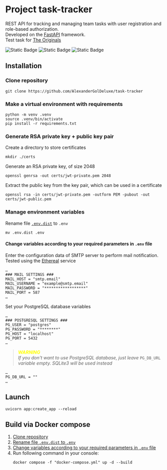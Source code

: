 # Project task-tracker
REST API for tracking and managing team tasks with user registration and role-based authorization.  
Developed on the [FastAPI](https://fastapi.tiangolo.com) framework.  
Test task for [The Originals](https://theoriginals.com.ua)

![Static Badge](https://img.shields.io/badge/Python-3.10+-blue?logo=python&logoColor=blue&labelColor=white)
![Static Badge](https://img.shields.io/badge/FastAPI-0.115.0-009485?logo=fastapi&labelColor=white)
![Static Badge](https://img.shields.io/badge/PostgreSQL-white?logo=postgresql)

## Installation

### Clone repository
```console
git clone https://github.com/AlexanderGolDeluxe/task-tracker
```

### Make a virtual environment with requirements

```console
python -m venv .venv
source .venv/bin/activate
pip install -r requirements.txt
```

### Generate RSA private key + public key pair

Create a directory to store certificates
```console
mkdir ./certs
```

Generate an RSA private key, of size 2048
```shell
openssl genrsa -out certs/jwt-private.pem 2048
```

Extract the public key from the key pair, which can be used in a certificate
```shell
openssl rsa -in certs/jwt-private.pem -outform PEM -pubout -out certs/jwt-public.pem
```

### Manage environment variables

Rename file [`.env.dist`](/.env.dist) to `.env`
```console
mv .env.dist .env
```

#### Change variables according to your required parameters in `.env` file

Enter the configuration data of SMTP server to perform mail notification.  
Tested using the [Ethereal](https://ethereal.email) service
```
…
### MAIL SETTINGS ###
MAIL_HOST = "smtp.email"
MAIL_USERNAME = "example@smtp.email"
MAIL_PASSWORD = "******************"
MAIL_PORT = 587
…
```

Set your PostgreSQL database variables
```
…
### POSTGRESQL SETTINGS ###
PG_USER = "postgres"
PG_PASSWORD = "********"
PG_HOST = "localhost"
PG_PORT = 5432
…
```

> <span style="color:yellow">***WARNING***</span>  
*If you don't want to use PostgreSQL database, just leave* `PG_DB_URL` *variable empty. SQLite3 will be used instead*
```
…
PG_DB_URL = ""
…
```

## Launch

```console
uvicorn app:create_app --reload
```

## Build via Docker compose

1. [Clone repository](#clone-repository)
2. [Rename file `.env.dist` to `.env`](#manage-environment-variables)
3. [Change variables according to your required parameters in `.env` file](#change-variables-according-to-your-required-parameters-in-env-file)
4.  Run following command in your console:
    ```console
    docker compose -f "docker-compose.yml" up -d --build
    ```
